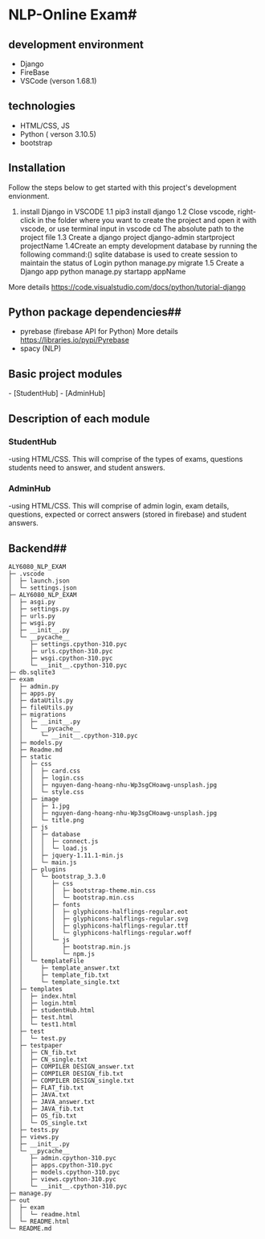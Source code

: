 # NLP-Online Exam#

## development environment ##
- Django
- FireBase
- VSCode (verson 1.68.1)
## technologies ##
- HTML/CSS, JS
- Python ( verson 3.10.5)
- bootstrap

## Installation ##
Follow the steps below to get started with this project's development envionment.
1. install Django in VSCODE
 1.1 pip3 install django
 1.2 Close vscode, right-click in the folder where you want to create the project and open it with vscode, or use terminal input in vscode
  cd The absolute path to the project file
 1.3 Create a django project
 django-admin startproject projectName
 1.4Create an empty development database by running the following command:()  sqlite database is used to create session to maintain the status of Login
     python manage.py migrate
 1.5 Create a Django app
  python manage.py startapp appName

More details https://code.visualstudio.com/docs/python/tutorial-django

## Python package dependencies##
- pyrebase (firebase API for Python)  More details https://libraries.io/pypi/Pyrebase
- spacy (NLP)




<h2 id="outline">Basic project modules</h2>
- [StudentHub]
- [AdminHub]

## Description of each module ##

<h3 >StudentHub</h3>
-using HTML/CSS. This will comprise of the types of exams, questions students need to answer, and student answers.


<h3 id="class">AdminHub</h3>
-using HTML/CSS. This will comprise of admin login, exam details, questions, expected or correct answers (stored in firebase) and student answers. 

## Backend##
```
ALY6080_NLP_EXAM
├─ .vscode
│  ├─ launch.json
│  └─ settings.json
├─ ALY6080_NLP_EXAM
│  ├─ asgi.py
│  ├─ settings.py
│  ├─ urls.py
│  ├─ wsgi.py
│  ├─ __init__.py
│  └─ __pycache__
│     ├─ settings.cpython-310.pyc
│     ├─ urls.cpython-310.pyc
│     ├─ wsgi.cpython-310.pyc
│     └─ __init__.cpython-310.pyc
├─ db.sqlite3
├─ exam
│  ├─ admin.py
│  ├─ apps.py
│  ├─ dataUtils.py
│  ├─ fileUtils.py
│  ├─ migrations
│  │  ├─ __init__.py
│  │  └─ __pycache__
│  │     └─ __init__.cpython-310.pyc
│  ├─ models.py
│  ├─ Readme.md
│  ├─ static
│  │  ├─ css
│  │  │  ├─ card.css
│  │  │  ├─ login.css
│  │  │  ├─ nguyen-dang-hoang-nhu-Wp3sgCHoawg-unsplash.jpg
│  │  │  └─ style.css
│  │  ├─ image
│  │  │  ├─ 1.jpg
│  │  │  ├─ nguyen-dang-hoang-nhu-Wp3sgCHoawg-unsplash.jpg
│  │  │  └─ title.png
│  │  ├─ js
│  │  │  ├─ database
│  │  │  │  ├─ connect.js
│  │  │  │  └─ load.js
│  │  │  ├─ jquery-1.11.1-min.js
│  │  │  └─ main.js
│  │  ├─ plugins
│  │  │  └─ bootstrap_3.3.0
│  │  │     ├─ css
│  │  │     │  ├─ bootstrap-theme.min.css
│  │  │     │  └─ bootstrap.min.css
│  │  │     ├─ fonts
│  │  │     │  ├─ glyphicons-halflings-regular.eot
│  │  │     │  ├─ glyphicons-halflings-regular.svg
│  │  │     │  ├─ glyphicons-halflings-regular.ttf
│  │  │     │  └─ glyphicons-halflings-regular.woff
│  │  │     └─ js
│  │  │        ├─ bootstrap.min.js
│  │  │        └─ npm.js
│  │  └─ templateFile
│  │     ├─ template_answer.txt
│  │     ├─ template_fib.txt
│  │     └─ template_single.txt
│  ├─ templates
│  │  ├─ index.html
│  │  ├─ login.html
│  │  ├─ studentHub.html
│  │  ├─ test.html
│  │  └─ test1.html
│  ├─ test
│  │  └─ test.py
│  ├─ testpaper
│  │  ├─ CN_fib.txt
│  │  ├─ CN_single.txt
│  │  ├─ COMPILER DESIGN_answer.txt
│  │  ├─ COMPILER DESIGN_fib.txt
│  │  ├─ COMPILER DESIGN_single.txt
│  │  ├─ FLAT_fib.txt
│  │  ├─ JAVA.txt
│  │  ├─ JAVA_answer.txt
│  │  ├─ JAVA_fib.txt
│  │  ├─ OS_fib.txt
│  │  └─ OS_single.txt
│  ├─ tests.py
│  ├─ views.py
│  ├─ __init__.py
│  └─ __pycache__
│     ├─ admin.cpython-310.pyc
│     ├─ apps.cpython-310.pyc
│     ├─ models.cpython-310.pyc
│     ├─ views.cpython-310.pyc
│     └─ __init__.cpython-310.pyc
├─ manage.py
├─ out
│  ├─ exam
│  │  └─ readme.html
│  └─ README.html
└─ README.md

```